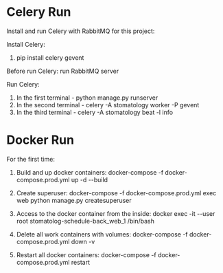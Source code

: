 # Celery Run

Install and run Celery with RabbitMQ for this project:

Install Celery:
1. pip install celery gevent 

Before run Celery:
  run RabbitMQ server
  
Run Celery:
1. In the first terminal - python manage.py runserver
2. In the second terminal - celery -A stomatology worker -P gevent
3. In the third terminal - celery -A stomatology beat -l info


# Docker Run

For the first time:
  1. Build and up docker containers:
  docker-compose -f docker-compose.prod.yml up -d --build

  2. Create superuser:
  docker-compose -f docker-compose.prod.yml exec web python manage.py createsuperuser

  3. Access to the docker container from the inside:
  docker exec -it --user root stomatolog-schedule-back_web_1 /bin/bash

  4. Delete all work containers with volumes:
  docker-compose -f docker-compose.prod.yml down -v

  5. Restart all docker containers:
  docker-compose -f docker-compose.prod.yml restart
